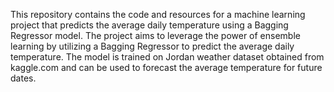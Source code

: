This repository contains the code and resources for a machine learning project that predicts the average daily temperature using a Bagging Regressor model.
The project aims to leverage the power of ensemble learning by utilizing a Bagging Regressor to predict the average daily temperature. The model is trained on Jordan weather dataset obtained from kaggle.com and can be used to forecast the average temperature for future dates.

